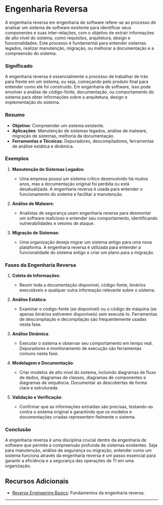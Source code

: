 # Engenharia Reversa

A engenharia reversa em engenharia de software refere-se ao processo de analisar um sistema de software existente para identificar seus componentes e suas inter-relações, com o objetivo de extrair informações de alto nível do sistema, como requisitos, arquitetura, design e funcionalidades. Este processo é fundamental para entender sistemas legados, realizar manutenção, migração, ou melhorar a documentação e a compreensão do sistema.

### Significado

A engenharia reversa é essencialmente o processo de trabalhar de trás para frente em um sistema, ou seja, começando pelo produto final para entender como ele foi construído. Em engenharia de software, isso pode envolver a análise de código-fonte, documentação, ou comportamento do sistema para obter informações sobre a arquitetura, design e implementação do sistema.

### Resumo

- **Objetivo**: Compreender um sistema existente.
- **Aplicações**: Manutenção de sistemas legados, análise de malware, migração de sistemas, melhoria da documentação.
- **Ferramentas e Técnicas**: Depuradores, descompiladores, ferramentas de análise estática e dinâmica.

### Exemplos

1. **Manutenção de Sistemas Legados**:
   - Uma empresa possui um sistema crítico desenvolvido há muitos anos, mas a documentação original foi perdida ou está desatualizada. A engenharia reversa é usada para entender o funcionamento do sistema e facilitar a manutenção.

2. **Análise de Malware**:
   - Analistas de segurança usam engenharia reversa para desmontar um software malicioso e entender seu comportamento, identificando vulnerabilidades e vetores de ataque.

3. **Migração de Sistemas**:
   - Uma organização deseja migrar um sistema antigo para uma nova plataforma. A engenharia reversa é utilizada para entender a funcionalidade do sistema antigo e criar um plano para a migração.

### Fases da Engenharia Reversa

1. **Coleta de Informações**:
   - Reunir toda a documentação disponível, código-fonte, binários executáveis e qualquer outra informação relevante sobre o sistema.

2. **Análise Estática**:
   - Examinar o código-fonte (se disponível) ou o código de máquina (se apenas binários estiverem disponíveis) sem executá-lo. Ferramentas de descompilação e decompilação são frequentemente usadas nesta fase.

3. **Análise Dinâmica**:
   - Executar o sistema e observar seu comportamento em tempo real. Depuradores e monitoramento de execução são ferramentas comuns nesta fase.

4. **Modelagem e Documentação**:
   - Criar modelos de alto nível do sistema, incluindo diagramas de fluxo de dados, diagramas de classes, diagramas de componentes e diagramas de sequência. Documentar as descobertas de forma clara e estruturada.

5. **Validação e Verificação**:
   - Confirmar que as informações extraídas são precisas, testando-as contra o sistema original e garantindo que os modelos e documentações criadas representem fielmente o sistema.

### Conclusão

A engenharia reversa é uma disciplina crucial dentro da engenharia de software que permite a compreensão profunda de sistemas existentes. Seja para manutenção, análise de segurança ou migração, entender como um sistema funciona através da engenharia reversa é um passo essencial para garantir a eficiência e a segurança das operações de TI em uma organização.

## Recursos Adicionais
- [Reverse Engineering Basics](https://www.reversinglabs.com): Fundamentos da engenharia reversa.

---

